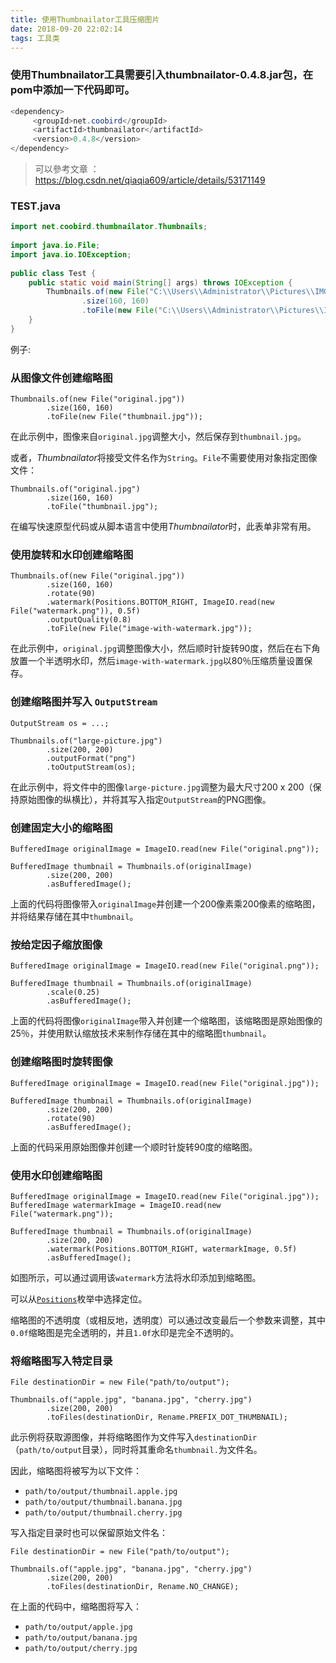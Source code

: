 ```yaml
---
title: 使用Thumbnailator工具压缩图片
date: 2018-09-20 22:02:14
tags: 工具类
---
```

### 使用Thumbnailator工具需要引入thumbnailator-0.4.8.jar包，在pom中添加一下代码即可。
<!--more-->
```java
<dependency>
     <groupId>net.coobird</groupId>
     <artifactId>thumbnailator</artifactId>
     <version>0.4.8</version>
</dependency>
```



> 可以參考文章 ：https://blog.csdn.net/qiaqia609/article/details/53171149

### TEST.java

```java
import net.coobird.thumbnailator.Thumbnails;
 
import java.io.File;
import java.io.IOException;
 
public class Test {
    public static void main(String[] args) throws IOException {
        Thumbnails.of(new File("C:\\Users\\Administrator\\Pictures\\IMG_368845.jpg"))
                .size(160, 160)
                .toFile(new File("C:\\Users\\Administrator\\Pictures\\IMG_368845_min.jpg"));
    }
}
```



例子:

### 从图像文件创建缩略图

```
Thumbnails.of(new File("original.jpg"))
        .size(160, 160)
        .toFile(new File("thumbnail.jpg"));
```

在此示例中，图像来自`original.jpg`调整大小，然后保存到`thumbnail.jpg`。

或者，*Thumbnailator*将接受文件名作为`String`。`File`不需要使用对象指定图像文件：

```
Thumbnails.of("original.jpg")
        .size(160, 160)
        .toFile("thumbnail.jpg");
```

在编写快速原型代码或从脚本语言中使用*Thumbnailator*时，此表单非常有用。

### 使用旋转和水印创建缩略图

```
Thumbnails.of(new File("original.jpg"))
        .size(160, 160)
        .rotate(90)
        .watermark(Positions.BOTTOM_RIGHT, ImageIO.read(new File("watermark.png")), 0.5f)
        .outputQuality(0.8)
        .toFile(new File("image-with-watermark.jpg"));
```

在此示例中，`original.jpg`调整图像大小，然后顺时针旋转90度，然后在右下角放置一个半透明水印，然后`image-with-watermark.jpg`以80％压缩质量设置保存。

### 创建缩略图并写入 `OutputStream`

```
OutputStream os = ...;
		
Thumbnails.of("large-picture.jpg")
        .size(200, 200)
        .outputFormat("png")
        .toOutputStream(os);
```

在此示例中，将文件中的图像`large-picture.jpg`调整为最大尺寸200 x 200（保持原始图像的纵横比），并将其写入指定`OutputStream`的PNG图像。

### 创建固定大小的缩略图

```
BufferedImage originalImage = ImageIO.read(new File("original.png"));

BufferedImage thumbnail = Thumbnails.of(originalImage)
        .size(200, 200)
        .asBufferedImage();
```

上面的代码将图像带入`originalImage`并创建一个200像素乘200像素的缩略图，并将结果存储在其中`thumbnail`。

### 按给定因子缩放图像

```
BufferedImage originalImage = ImageIO.read(new File("original.png"));

BufferedImage thumbnail = Thumbnails.of(originalImage)
        .scale(0.25)
        .asBufferedImage();
```

上面的代码将图像`originalImage`带入并创建一个缩略图，该缩略图是原始图像的25％，并使用默认缩放技术来制作存储在其中的缩略图`thumbnail`。

### 创建缩略图时旋转图像

```
BufferedImage originalImage = ImageIO.read(new File("original.jpg"));

BufferedImage thumbnail = Thumbnails.of(originalImage)
        .size(200, 200)
        .rotate(90)
        .asBufferedImage();
```

上面的代码采用原始图像并创建一个顺时针旋转90度的缩略图。

### 使用水印创建缩略图

```
BufferedImage originalImage = ImageIO.read(new File("original.jpg"));
BufferedImage watermarkImage = ImageIO.read(new File("watermark.png"));

BufferedImage thumbnail = Thumbnails.of(originalImage)
        .size(200, 200)
        .watermark(Positions.BOTTOM_RIGHT, watermarkImage, 0.5f)
        .asBufferedImage();
```

如图所示，可以通过调用该`watermark`方法将水印添加到缩略图。

可以从[`Positions`](http://thumbnailator.googlecode.com/hg/javadoc/net/coobird/thumbnailator/geometry/Positions.html)枚举中选择定位。

缩略图的不透明度（或相反地，透明度）可以通过改变最后一个参数来调整，其中`0.0f`缩略图是完全透明的，并且`1.0f`水印是完全不透明的。

### 将缩略图写入特定目录

```
File destinationDir = new File("path/to/output");

Thumbnails.of("apple.jpg", "banana.jpg", "cherry.jpg")
        .size(200, 200)
        .toFiles(destinationDir, Rename.PREFIX_DOT_THUMBNAIL);
```

此示例将获取源图像，并将缩略图作为文件写入`destinationDir`（`path/to/output`目录），同时将其重命名`thumbnail.`为文件名。

因此，缩略图将被写为以下文件：

- `path/to/output/thumbnail.apple.jpg`
- `path/to/output/thumbnail.banana.jpg`
- `path/to/output/thumbnail.cherry.jpg`

写入指定目录时也可以保留原始文件名：

```
File destinationDir = new File("path/to/output");

Thumbnails.of("apple.jpg", "banana.jpg", "cherry.jpg")
        .size(200, 200)
        .toFiles(destinationDir, Rename.NO_CHANGE);
```

在上面的代码中，缩略图将写入：

- `path/to/output/apple.jpg`
- `path/to/output/banana.jpg`
- `path/to/output/cherry.jpg`